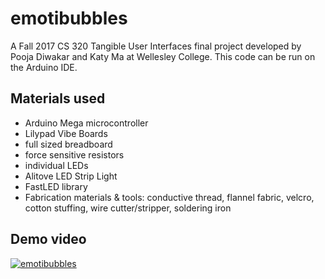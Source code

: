 # emotibubbles
A Fall 2017 CS 320 Tangible User Interfaces final project developed by Pooja Diwakar and Katy Ma at Wellesley College. This code can be run on the Arduino IDE.

## Materials used
* Arduino Mega microcontroller
* Lilypad Vibe Boards
* full sized breadboard
* force sensitive resistors
* individual LEDs
* Alitove LED Strip Light
* FastLED library
* Fabrication materials & tools: conductive thread, flannel fabric, velcro, cotton stuffing, wire cutter/stripper, soldering iron

## Demo video
[![emotibubbles](https://drive.google.com/a/wellesley.edu/file/d/1IDsOwhsvw934ERJ2AMtQLrdJs_oo1VyW/view?usp=sharing)](https://www.youtube.com/watch?v=KboFDEU_-Cg&feature=youtu.be)
